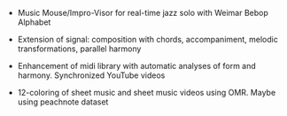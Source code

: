 - Music Mouse/Impro-Visor for real-time jazz solo with Weimar Bebop Alphabet

- Extension of signal: composition with chords, accompaniment, melodic transformations, parallel harmony

- Enhancement of midi library with automatic analyses of form and harmony. Synchronized YouTube videos

- 12-coloring of sheet music and sheet music videos using OMR. Maybe using peachnote dataset
